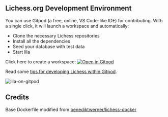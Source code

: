 ## Lichess.org Development Environment

You can use Gitpod (a free, online, VS Code-like IDE) for contributing. With a single click, it will launch a workspace and automatically:

- Clone the necessary Lichess repositories
- Install all the dependencies
- Seed your database with test data
- Start lila

Click here to create a workspace: [![Open in Gitpod](https://gitpod.io/button/open-in-gitpod.svg)](https://gitpod.io/#https://github.com/rosen-score/lila-gitpod)

Read some [tips for developing Lichess within Gitpod](https://rosen-score.github.io/lila-gitpod/).

![lila-on-gitpod](https://user-images.githubusercontent.com/271432/183785811-dc00e385-f13f-4226-9654-93b6465c75cb.png)

## Credits

Base Dockerfile modified from [benediktwerner/lichess-docker](https://github.com/benediktwerner/lichess-docker)
